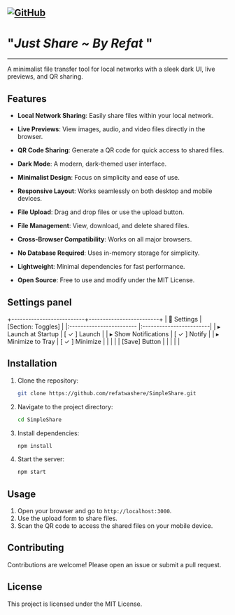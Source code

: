 [![GitHub](https://img.shields.io/github/stars/refatwashere/SimpleShare?style=social)](https://github.com/refatwashere/SimpleShare)
---

#  "***Just Share ~ By Refat*** " 

---
A minimalist file transfer tool for local networks with a sleek dark UI, live previews, and QR sharing.

## Features

- **Local Network Sharing**: Easily share files within your local network.
- **Live Previews**: View images, audio, and video files directly in the browser.
- **QR Code Sharing**: Generate a QR code for quick access to shared files.

- **Dark Mode**: A modern, dark-themed user interface.
- **Minimalist Design**: Focus on simplicity and ease of use.
- **Responsive Layout**: Works seamlessly on both desktop and mobile devices.
- **File Upload**: Drag and drop files or use the upload button.
- **File Management**: View, download, and delete shared files.
- **Cross-Browser Compatibility**: Works on all major browsers.
- **No Database Required**: Uses in-memory storage for simplicity.
- **Lightweight**: Minimal dependencies for fast performance.
- **Open Source**: Free to use and modify under the MIT License.

## Settings panel
+--------------------------+-------------------------+
| 🔧 Settings              | [Section: Toggles]      |
|:------------------------ |:------------------------|
| ▸ Launch at Startup      |  [ ✓ ] Launch          |
| ▸ Show Notifications     |  [ ✓ ] Notify          |
| ▸ Minimize to Tray       |  [ ✓ ] Minimize        |
|                          |                         |
|            [Save] Button |                         |
| |  |
## Installation

1. Clone the repository:
   ```bash
   git clone https://github.com/refatwashere/SimpleShare.git
   ```
2. Navigate to the project directory:
   ```bash
   cd SimpleShare
   ```
3. Install dependencies:
   ```bash
   npm install
   ```
4. Start the server:
   ```bash
   npm start
   ```

## Usage

1. Open your browser and go to `http://localhost:3000`.
2. Use the upload form to share files.
3. Scan the QR code to access the shared files on your mobile device.

## Contributing

Contributions are welcome! Please open an issue or submit a pull request.

## License

This project is licensed under the MIT License.
